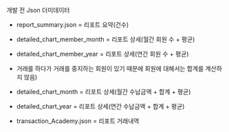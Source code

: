 개발 전 Json 더미데이터

- report_summary.json = 리포트 요약(건수)

- detailed_chart_member_month = 리포트 상세(월간 회원 수 + 평균)

- detailed_chart_member_year = 리포트 상세(연간 회원 수 + 평균)
 * 거래를 하다가 거래를 중지하는 회원이 있기 때문에 회원에 대해서는 합계를 계산하지 않음)

- detailed_chart_month = 리포트 상세(월간 수납금액 + 합계 + 평균)

- detailed_chart_year = 리포트 상세(연간 수납금액 + 합계 + 평균)

- transaction_Academy.json = 리포트 거래내역

